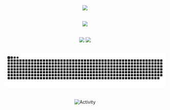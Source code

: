 <div align="center">
  <img src="https://github-readme-streak-stats.herokuapp.com/?user=sc-zhang&theme=dark" /><br><br>
  
  <img src="https://github-profile-trophy.vercel.app/?username=sc-zhang&theme=gruvbox&row=1&column=7&no-frame=true&no-bg=true" /><br><br>
  
  <img height="137px" src="https://github-readme-stats-git-masterrstaa-rickstaa.vercel.app/api?username=sc-zhang&show_icons=true&card_width=500&line_height=21&theme=dark" />
  <img height="137px" src="https://github-readme-stats-git-masterrstaa-rickstaa.vercel.app/api/top-langs/?username=sc-zhang&layout=compact&card_width=450&langs_count=6&theme=dark" /><br><br>
  
  <img src="https://github.com/sc-zhang/sc-zhang/blob/output/github-contribution-grid-snake-dark.svg" /><br><br>
  
  <img src="https://activity-graph.cyclic.app/graph?username=sc-zhang&theme=github-compact&hide_border=true" alt="Activity"/>
</div>
